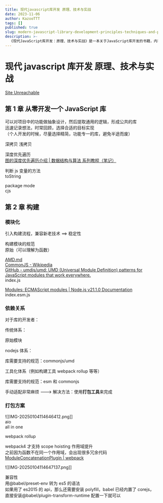 ```yaml
---
title: 现代javascript库开发 原理、技术与实战
date: 2023-11-06
author: KazooTTT
tags: []
published: true
slug: modern-javascript-library-development-principles-techniques-and-practices
description: >-
  《现代JavaScript库开发：原理、技术与实战》是一本关于JavaScript库开发的书籍，内容涵盖了从零开始开发JavaScript库的原理、技术和实际操作。书中首先介绍了如何抽象设计项目功能，提取通用逻辑形成公共库，并强调了个人开发时应选择精简、功能专一的库以避免半途而废。此外，书中还详细讲解了深度优先遍历、变量判断方法、模块化构建流程以及依赖关系的处理，包括传统体系、Node.js体系和工具化体系的模块规范。书中还涉及了打包工具的使用，如webpack和rollup，以及如何通过这些工具实现模块的兼容性和优化。
---
```


# 现代 javascript 库开发 原理、技术与实战

[Site Unreachable](https://book.douban.com/subject/36162488/)

## 第 1 章 从零开发一个 JavaScript 库

可以对项目中的功能做抽象设计，然后提取通用的逻辑，形成公共的库  
迅速记录想法，时常回顾，选择合适的目标实现  
（个人开发的时候，尽量选择精简，功能专一的库，避免半途而废）

深拷贝 浅拷贝

深度优先遍历  
[图的深度优先遍历介绍 | 数据结构与算法 系列教程（笔记）](https://zq99299.github.io/dsalg-tutorial/dsalg-java-hsp/13/04.html#%E6%B7%B1%E5%BA%A6%E4%BC%98%E5%85%88%E9%81%8D%E5%8E%86%E7%AE%97%E6%B3%95%E6%AD%A5%E9%AA%A4)

判断 js 变量的方法  
toString

package mode  
cjs

## 第 2 章 构建

### 模块化

引入构建流程，兼容新老技术 ==> 稳定性

构建模块的规范  
原始（可以理解为函数）

[AMD.md](https://github.com/amdjs/amdjs-api/blob/master/AMD.md)  
[CommonJS - Wikipedia](https://en.wikipedia.org/wiki/CommonJS)  
[GitHub - umdjs/umd: UMD (Universal Module Definition) patterns for JavaScript modules that work everywhere.](https://github.com/umdjs/umd)  
index.js

[Modules: ECMAScript modules | Node.js v21.1.0 Documentation](https://nodejs.org/api/esm.html)  
index.esm.js

### 依赖关系

对于库的开发者：

传统体系：

原始模块

nodejs 体系：

库需要支持的规范：commonjs/umd

工具化体系（例如构建工具 webpack rollup 等等）

库需要支持的规范：esm 和 commonjs

手动适配非常麻烦 ---> 解决方法：使用**打包工具**来完成

### 打包方案

![[IMG-20250104114646412.png]]  
aio  
all in one

webpack rollup

webpack4 才支持 scope hoisting 作用域提升  
之前因为函数不在同一个作用域，会出现很多冗余代码  
[ModuleConcatenationPlugin | webpack](https://webpack.js.org/plugins/module-concatenation-plugin/#root)

![[IMG-20250104114647137.png]]

兼容性  
用@babel/preset-env 转为 es5 的语法  
如果用了 es2015 的 api，那么还需要安装 polyfill，babel 已经内置了 corejs，直接安装@babel/plugin-transform-runtime 配置一下就可以
